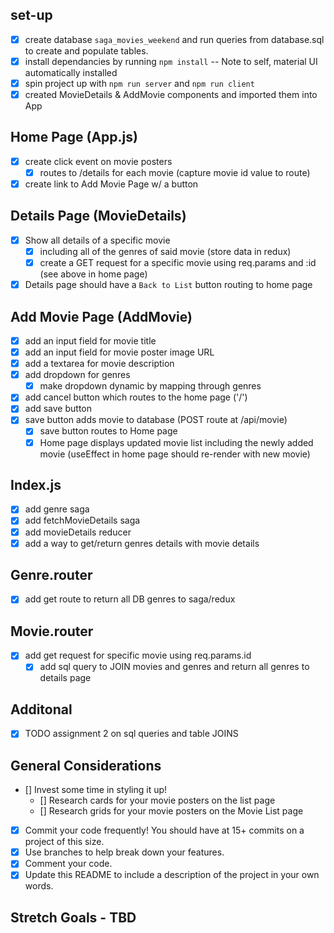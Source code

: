## set-up
- [x] create database `saga_movies_weekend` and run queries from database.sql to create and populate tables.
- [x] install dependancies by running `npm install`
    -- Note to self, material UI automatically installed
- [x] spin project up with `npm run server` and `npm run client` 
- [x] created MovieDetails & AddMovie components and imported them into App

## Home Page (App.js)
- [x] create click event on movie posters 
    - [x] routes to /details for each movie (capture movie id value to route)
- [x] create link to Add Movie Page w/ a button

## Details Page (MovieDetails)
- [x] Show all details of a specific movie 
    - [x] including all of the genres of said movie (store data in redux)
    - [x] create a GET request for a specific movie using req.params and :id (see above in home page)
- [x] Details page should have a `Back to List` button routing to home page

## Add Movie Page (AddMovie)
- [x] add an input field for movie title
- [x] add an input field for movie poster image URL
- [x] add a textarea for movie description
- [x] add dropdown for genres 
    - [x] make dropdown dynamic by mapping through genres
- [x] add cancel button which routes to the home page ('/')
- [x] add save button 
- [x] save button adds movie to database (POST route at /api/movie)
    - [x] save button routes to Home page 
    - [x] Home page displays updated movie list including the newly added movie (useEffect in home page should re-render with new movie) 

## Index.js
- [x] add genre saga
- [x] add fetchMovieDetails saga
- [x] add movieDetails reducer
- [x] add a way to get/return genres details with movie details

## Genre.router
- [x] add get route to return all DB genres to saga/redux

## Movie.router
- [x] add get request for specific movie using req.params.id
    - [x] add sql query to JOIN movies and genres and return all genres to 
    details page

## Additonal
- [x] TODO assignment 2 on sql queries and table JOINS

## General Considerations
- [] Invest some time in styling it up!
    - [] Research cards for your movie posters on the list page
    - [] Research grids for your movie posters on the Movie List page
- [x] Commit your code frequently! You should have at 15+ commits on a project of this size. 
- [x] Use branches to help break down your features.
- [x] Comment your code.
- [x] Update this README to include a description of the project in your own words.

## Stretch Goals - TBD